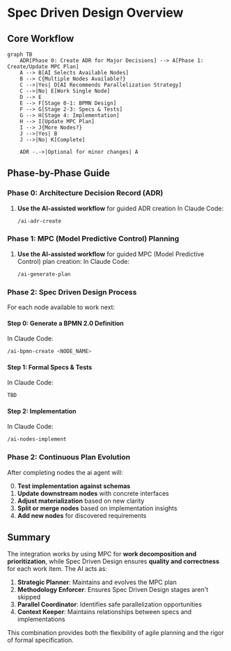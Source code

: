 # Spec Driven Design Overview
## Core Workflow

```mermaid
graph TB
    ADR[Phase 0: Create ADR for Major Decisions] --> A[Phase 1: Create/Update MPC Plan]
    A --> B[AI Selects Available Nodes]
    B --> C{Multiple Nodes Available?}
    C -->|Yes| D[AI Recommends Parallelization Strategy]
    C -->|No| E[Work Single Node]
    D --> E
    E --> F[Stage 0-1: BPMN Design]
    F --> G[Stage 2-3: Specs & Tests]
    G --> H[Stage 4: Implementation]
    H --> I[Update MPC Plan]
    I --> J{More Nodes?}
    J -->|Yes| B
    J -->|No| K[Complete]
    
    ADR -.->|Optional for minor changes| A
```

## Phase-by-Phase Guide
### Phase 0: Architecture Decision Record (ADR)

1. **Use the AI-assisted workflow** for guided ADR creation
In Claude Code:
   ```bash
   /ai-adr-create
   ```

### Phase 1: MPC (Model Predictive Control) Planning

1. **Use the AI-assisted workflow** for guided MPC (Model Predictive Control) plan creation:
In Claude Code:
   ```bash
   /ai-generate-plan
   ```

### Phase 2: Spec Driven Design Process
For each node available to work next:

#### Step 0: Generate a BPMN 2.0 Definition
In Claude Code:
   ```bash
   /ai-bpmn-create <NODE_NAME>
   ```
#### Step 1: Formal Specs & Tests
In Claude Code:
   ```bash
   TBD
   ```
#### Step 2: Implementation
In Claude Code:
   ```bash
   /ai-nodes-implement
   ```

### Phase 2: Continuous Plan Evolution
After completing nodes the ai agent will:

0. **Test implementation against schemas**
1. **Update downstream nodes** with concrete interfaces
2. **Adjust materialization** based on new clarity
3. **Split or merge nodes** based on implementation insights
4. **Add new nodes** for discovered requirements

## Summary
The integration works by using MPC for **work decomposition and prioritization**, while Spec Driven Design ensures **quality and correctness** for each work item. The AI acts as:

1. **Strategic Planner**: Maintains and evolves the MPC plan
2. **Methodology Enforcer**: Ensures Spec Driven Design stages aren't skipped
3. **Parallel Coordinator**: Identifies safe parallelization opportunities
4. **Context Keeper**: Maintains relationships between specs and implementations

This combination provides both the flexibility of agile planning and the rigor of formal specification.
